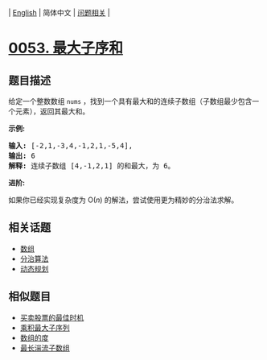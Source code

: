 
| [English](README_EN.md) | 简体中文 | [问题相关](QUESTION.md) |
# [0053. 最大子序和](https://leetcode-cn.com/problems/maximum-subarray/)
## 题目描述
<p>给定一个整数数组 <code>nums</code>&nbsp;，找到一个具有最大和的连续子数组（子数组最少包含一个元素），返回其最大和。</p>

<p><strong>示例:</strong></p>

<pre><strong>输入:</strong> [-2,1,-3,4,-1,2,1,-5,4],
<strong>输出:</strong> 6
<strong>解释:</strong>&nbsp;连续子数组&nbsp;[4,-1,2,1] 的和最大，为&nbsp;6。
</pre>

<p><strong>进阶:</strong></p>

<p>如果你已经实现复杂度为 O(<em>n</em>) 的解法，尝试使用更为精妙的分治法求解。</p>

## 相关话题
- [数组](https://leetcode-cn.com/tag/array)
- [分治算法](https://leetcode-cn.com/tag/divide-and-conquer)
- [动态规划](https://leetcode-cn.com/tag/dynamic-programming)
## 相似题目
- [买卖股票的最佳时机](../0121/README.md)
- [乘积最大子序列](../0152/README.md)
- [数组的度](../0697/README.md)
- [最长湍流子数组](../0978/README.md)
